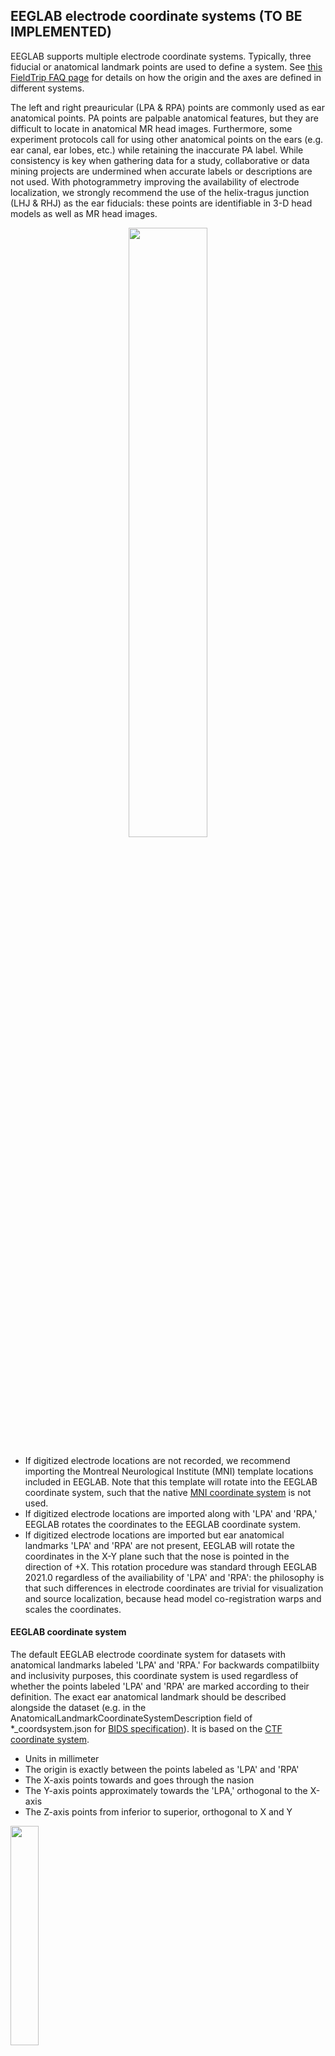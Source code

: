 ## EEGLAB electrode coordinate systems (TO BE IMPLEMENTED)

EEGLAB supports multiple electrode coordinate systems. Typically, three fiducial or anatomical landmark points are used to define a system. See [this FieldTrip FAQ page](https://www.fieldtriptoolbox.org/faq/how_are_the_different_head_and_mri_coordinate_systems_defined/#details-of-the-mni-coordinate-system) for details on how the origin and the axes are defined in different systems.

The left and right preauricular (LPA & RPA) points are commonly used as ear anatomical points. PA points are palpable anatomical features, but they are difficult to locate in anatomical MR head images. Furthermore, some experiment protocols call for using other anatomical points on the ears (e.g. ear canal, ear lobes, etc.) while retaining the inaccurate PA label. While consistency is key when gathering data for a study, collaborative or data mining projects are undermined when accurate labels or descriptions are not used. With photogrammetry improving the availability of electrode localization, we strongly recommend the use of the helix-tragus junction (LHJ &  RHJ) as the ear fiducials: these points are identifiable in 3-D head models as well as MR head images. 

<p align="center">
  <img src="https://sccn.github.io/assets/images/helixTragus.PNG" width="50%" height="50%">
</p>

- If digitized electrode locations are not recorded, we recommend importing the Montreal Neurological Institute (MNI) template locations included in EEGLAB. Note that this template will rotate into the EEGLAB coordinate system, such that the native [MNI coordinate system](https://www.fieldtriptoolbox.org/faq/how_are_the_different_head_and_mri_coordinate_systems_defined/#details-of-the-mni-coordinate-system) is not used.
- If digitized electrode locations are imported along with 'LPA' and 'RPA,' EEGLAB rotates the coordinates to the EEGLAB coordinate system. 
- If digitized electrode locations are imported but ear anatomical landmarks 'LPA' and 'RPA' are not present, EEGLAB will rotate the coordinates in the X-Y plane such that the nose is pointed in the direction of +X. This rotation procedure was standard through EEGLAB 2021.0 regardless of the availiability of 'LPA' and 'RPA': the philosophy is that such differences in electrode coordinates are trivial for visualization and source localization, because head model co-registration warps and scales the coordinates.

#### EEGLAB coordinate system
The default EEGLAB electrode coordinate system for datasets with anatomical landmarks labeled 'LPA' and 'RPA.' For backwards compatilbiity and inclusivity purposes, this coordinate system is used regardless of whether the points labeled 'LPA' and 'RPA' are marked according to their definition. The exact ear anatomical landmark should be described alongside the dataset (e.g. in the AnatomicalLandmarkCoordinateSystemDescription field of *_coordsystem.json for [BIDS specification](https://bids-specification.readthedocs.io/en/stable/04-modality-specific-files/03-electroencephalography.html#coordinate-system-json-_coordsystemjson)). It is based on the [CTF coordinate system](https://www.fieldtriptoolbox.org/faq/how_are_the_different_head_and_mri_coordinate_systems_defined/#details-of-the-ctf-coordinate-system). 
- Units in millimeter
- The origin is exactly between the points labeled as 'LPA' and 'RPA'
- The X-axis points towards and goes through the nasion
- The Y-axis points approximately towards the 'LPA,' orthogonal to the X-axis
- The Z-axis points from inferior to superior, orthogonal to X and Y
<img src="https://www.fieldtriptoolbox.org/assets/img/faq/how_are_the_different_head_and_mri_coordinate_systems_defined/coordinatesystem_ctf.png" width="30%" height="30%">

#### EEGLAB-HJ coordinate system
A coordinate system used by [<i>get_chanlocs</i>](https://github.com/sccn/get_chanlocs/wiki), an EEGLAB plug-in for photogrammetric electrode localization using 3-D head models. Similar to the default EEGLAB coordinate system, except the aforementioned helix-tragus junction (HJ) points are used as the ear anatomical landmarks.
- Units in millimeter
- The origin is exactly between the left and right ear helix-tragus junction
- The X-axis points towards and goes through the nasion
- The Y-axis points approximately towards the LHJ, orthogonal to the X-axis
- The Z-axis points from inferior to superior, orthogonal to X and Y
